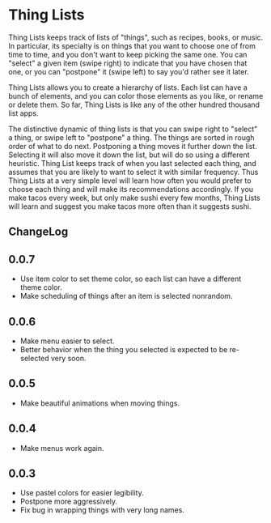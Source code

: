 # Thing Lists

Thing Lists keeps track of lists of "things", such as recipes, books,
or music.  In particular, its specialty is on things that you want to
choose one of from time to time, and you don't want to keep picking
the same one.  You can "select" a given item (swipe right) to indicate
that you have chosen that one, or you can "postpone" it (swipe left) to
say you'd rather see it later.

Thing Lists allows you to create a hierarchy of lists.  Each list can
have a bunch of elements, and you can color those elements as you
like, or rename or delete them.  So far, Thing Lists is like any of
the other hundred thousand list apps.

The distinctive dynamic of thing lists is that you can swipe right to
"select" a thing, or swipe left to "postpone" a thing.  The things are
sorted in rough order of what to do next.  Postponing a thing moves it
further down the list.  Selecting it will also move it down the list,
but will do so using a different heuristic.  Thing List keeps track of
when you last selected each thing, and assumes that you are likely to
want to select it with similar frequency.  Thus Thing Lists at a very
simple level will learn how often you would prefer to choose each
thing and will make its recommendations accordingly.  If you make
tacos every week, but only make sushi every few months, Thing Lists
will learn and suggest you make tacos more often than it suggests
sushi.

## ChangeLog

## 0.0.7

- Use item color to set theme color, so each list can have a different
  theme color.
- Make scheduling of things after an item is selected nonrandom.

## 0.0.6

- Make menu easier to select.
- Better behavior when the thing you selected is expected to be
  re-selected very soon.

## 0.0.5

- Make beautiful animations when moving things.

## 0.0.4

- Make menus work again.

## 0.0.3

- Use pastel colors for easier legibility.
- Postpone more aggressively.
- Fix bug in wrapping things with very long names.
